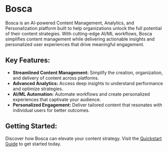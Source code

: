 # Bosca

Bosca is an AI-powered Content Management, Analytics, and Personalization platform built to help organizations unlock the 
full potential of their content strategies. With cutting-edge AI/ML workflows, Bosca simplifies content management while 
delivering actionable insights and personalized user experiences that drive meaningful engagement.

## Key Features:
- **Streamlined Content Management:** Simplify the creation, organization, and delivery of content across platforms.
- **Advanced Analytics:** Access deep insights to understand performance and optimize strategies.
- **AI/ML Automation:** Automate workflows and create personalized experiences that captivate your audience.
- **Personalized Engagement:** Deliver tailored content that resonates with individual users for better outcomes.

## Getting Started:

Discover how Bosca can elevate your content strategy. Visit the [Quickstart Guide](https://docs.bosca.io/quickstart) to 
get started today.